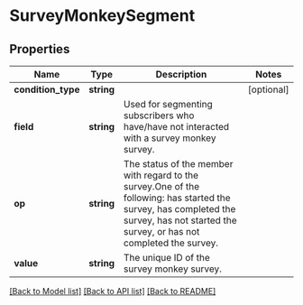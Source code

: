 # SurveyMonkeySegment

## Properties
Name | Type | Description | Notes
------------ | ------------- | ------------- | -------------
**condition_type** | **string** |  | [optional] 
**field** | **string** | Used for segmenting subscribers who have/have not interacted with a survey monkey survey. | 
**op** | **string** | The status of the member with regard to the survey.One of the following: has started the survey, has completed the survey, has not started the survey, or has not completed the survey. | 
**value** | **string** | The unique ID of the survey monkey survey. | 

[[Back to Model list]](../README.md#documentation-for-models) [[Back to API list]](../README.md#documentation-for-api-endpoints) [[Back to README]](../README.md)


